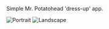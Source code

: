 Simple Mr. Potatohead 'dress-up' app.

![Portrait](username.github.com/repository/img/image.jpg)
![Landscape](username.github.com/repository/img/image.jpg)

